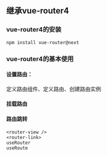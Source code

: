 ## 继承vue-router4

### vue-router4的安装

`npm install vue-router@next`

### vue-router4的基本使用

#### 设置路由：

定义路由组件、定义路由、创建路由实例

#### 挂载路由

#### 路由跳转

```
<router-view />
<router-link>
useRouter
useRoute
```



